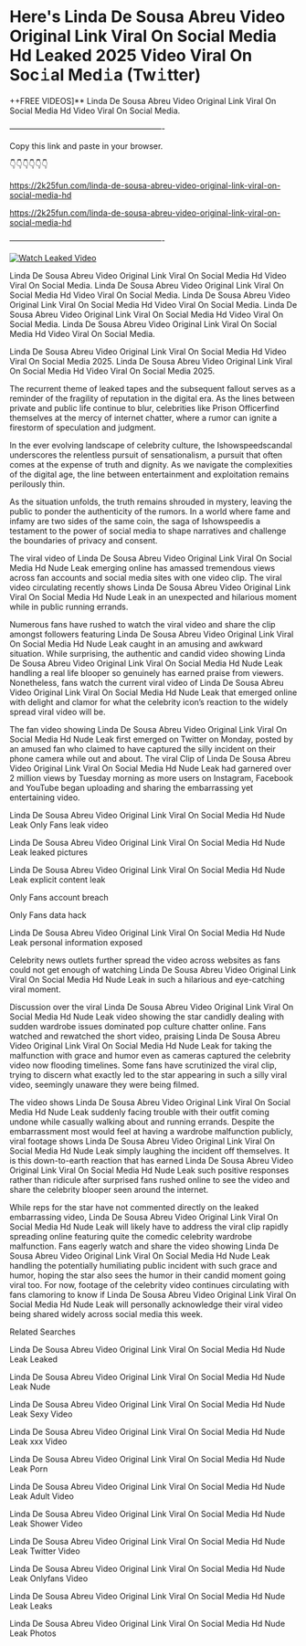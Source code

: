 # Here's Linda De Sousa Abreu Video Original Link Viral On Social Media Hd Leaked 2025 Video Viral On Soc𝚒al Med𝚒a (Tw𝚒tter)

++FREE VIDEOS]** Linda De Sousa Abreu Video Original Link Viral On Social Media Hd Video Viral On Social Media.

———————————————————-

Copy this link and paste in your browser.

👇👇👇👇👇👇

https://2k25fun.com/linda-de-sousa-abreu-video-original-link-viral-on-social-media-hd

https://2k25fun.com/linda-de-sousa-abreu-video-original-link-viral-on-social-media-hd

———————————————————-

[![Watch Leaked Video](https://miro.medium.com/v2/resize:fit:828/format:webp/1*cilzJN44JGOrTw9NJCrNHA.gif "Watch Leaked Video")](https://2k25fun.com/linda-de-sousa-abreu-video-original-link-viral-on-social-media-hd)

Linda De Sousa Abreu Video Original Link Viral On Social Media Hd Video Viral On Social Media. Linda De Sousa Abreu Video Original Link Viral On Social Media Hd Video Viral On Social Media. Linda De Sousa Abreu Video Original Link Viral On Social Media Hd Video Viral On Social Media. Linda De Sousa Abreu Video Original Link Viral On Social Media Hd Video Viral On Social Media. Linda De Sousa Abreu Video Original Link Viral On Social Media Hd Video Viral On Social Media.

Linda De Sousa Abreu Video Original Link Viral On Social Media Hd Video Viral On Social Media 2025. Linda De Sousa Abreu Video Original Link Viral On Social Media Hd Video Viral On Social Media 2025.

The recurrent theme of leaked tapes and the subsequent fallout serves as a reminder of the fragility of reputation in the digital era. As the lines between private and public life continue to blur, celebrities like Prison Officerfind themselves at the mercy of internet chatter, where a rumor can ignite a firestorm of speculation and judgment.

In the ever evolving landscape of celebrity culture, the Ishowspeedscandal underscores the relentless pursuit of sensationalism, a pursuit that often comes at the expense of truth and dignity. As we navigate the complexities of the digital age, the line between entertainment and exploitation remains perilously thin.

As the situation unfolds, the truth remains shrouded in mystery, leaving the public to ponder the authenticity of the rumors. In a world where fame and infamy are two sides of the same coin, the saga of Ishowspeedis a testament to the power of social media to shape narratives and challenge the boundaries of privacy and consent.

The viral video of Linda De Sousa Abreu Video Original Link Viral On Social Media Hd Nude Leak emerging online has amassed tremendous views across fan accounts and social media sites with one video clip. The viral video circulating recently shows Linda De Sousa Abreu Video Original Link Viral On Social Media Hd Nude Leak in an unexpected and hilarious moment while in public running errands.

Numerous fans have rushed to watch the viral video and share the clip amongst followers featuring Linda De Sousa Abreu Video Original Link Viral On Social Media Hd Nude Leak caught in an amusing and awkward situation. While surprising, the authentic and candid video showing Linda De Sousa Abreu Video Original Link Viral On Social Media Hd Nude Leak handling a real life blooper so genuinely has earned praise from viewers. Nonetheless, fans watch the current viral video of Linda De Sousa Abreu Video Original Link Viral On Social Media Hd Nude Leak that emerged online with delight and clamor for what the celebrity icon’s reaction to the widely spread viral video will be.

The fan video showing Linda De Sousa Abreu Video Original Link Viral On Social Media Hd Nude Leak first emerged on Twitter on Monday, posted by an amused fan who claimed to have captured the silly incident on their phone camera while out and about. The viral Clip of Linda De Sousa Abreu Video Original Link Viral On Social Media Hd Nude Leak had garnered over 2 million views by Tuesday morning as more users on Instagram, Facebook and YouTube began uploading and sharing the embarrassing yet entertaining video.

Linda De Sousa Abreu Video Original Link Viral On Social Media Hd Nude Leak Only Fans leak video

Linda De Sousa Abreu Video Original Link Viral On Social Media Hd Nude Leak leaked pictures

Linda De Sousa Abreu Video Original Link Viral On Social Media Hd Nude Leak explicit content leak

Only Fans account breach

Only Fans data hack

Linda De Sousa Abreu Video Original Link Viral On Social Media Hd Nude Leak personal information exposed

Celebrity news outlets further spread the video across websites as fans could not get enough of watching Linda De Sousa Abreu Video Original Link Viral On Social Media Hd Nude Leak in such a hilarious and eye-catching viral moment.

Discussion over the viral Linda De Sousa Abreu Video Original Link Viral On Social Media Hd Nude Leak video showing the star candidly dealing with sudden wardrobe issues dominated pop culture chatter online. Fans watched and rewatched the short video, praising Linda De Sousa Abreu Video Original Link Viral On Social Media Hd Nude Leak for taking the malfunction with grace and humor even as cameras captured the celebrity video now flooding timelines. Some fans have scrutinized the viral clip, trying to discern what exactly led to the star appearing in such a silly viral video, seemingly unaware they were being filmed.

The video shows Linda De Sousa Abreu Video Original Link Viral On Social Media Hd Nude Leak suddenly facing trouble with their outfit coming undone while casually walking about and running errands. Despite the embarrassment most would feel at having a wardrobe malfunction publicly, viral footage shows Linda De Sousa Abreu Video Original Link Viral On Social Media Hd Nude Leak simply laughing the incident off themselves. It is this down-to-earth reaction that has earned Linda De Sousa Abreu Video Original Link Viral On Social Media Hd Nude Leak such positive responses rather than ridicule after surprised fans rushed online to see the video and share the celebrity blooper seen around the internet.

While reps for the star have not commented directly on the leaked embarrassing video, Linda De Sousa Abreu Video Original Link Viral On Social Media Hd Nude Leak will likely have to address the viral clip rapidly spreading online featuring quite the comedic celebrity wardrobe malfunction. Fans eagerly watch and share the video showing Linda De Sousa Abreu Video Original Link Viral On Social Media Hd Nude Leak handling the potentially humiliating public incident with such grace and humor, hoping the star also sees the humor in their candid moment going viral too. For now, footage of the celebrity video continues circulating with fans clamoring to know if Linda De Sousa Abreu Video Original Link Viral On Social Media Hd Nude Leak will personally acknowledge their viral video being shared widely across social media this week.

Related Searches

Linda De Sousa Abreu Video Original Link Viral On Social Media Hd Nude Leak Leaked

Linda De Sousa Abreu Video Original Link Viral On Social Media Hd Nude Leak Nude

Linda De Sousa Abreu Video Original Link Viral On Social Media Hd Nude Leak Sexy Video

Linda De Sousa Abreu Video Original Link Viral On Social Media Hd Nude Leak xxx Video

Linda De Sousa Abreu Video Original Link Viral On Social Media Hd Nude Leak Porn

Linda De Sousa Abreu Video Original Link Viral On Social Media Hd Nude Leak Adult Video

Linda De Sousa Abreu Video Original Link Viral On Social Media Hd Nude Leak Shower Video

Linda De Sousa Abreu Video Original Link Viral On Social Media Hd Nude Leak Twitter Video

Linda De Sousa Abreu Video Original Link Viral On Social Media Hd Nude Leak Onlyfans Video

Linda De Sousa Abreu Video Original Link Viral On Social Media Hd Nude Leak Leaks

Linda De Sousa Abreu Video Original Link Viral On Social Media Hd Nude Leak Photos